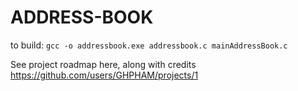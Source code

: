 # ADDRESS-BOOK
to build:
``` gcc -o addressbook.exe addressbook.c mainAddressBook.c  ```

See project roadmap here, along with credits
https://github.com/users/GHPHAM/projects/1
